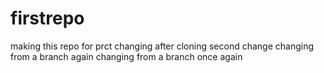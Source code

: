 # firstrepo
making this repo for prct
changing after cloning 
second change
changing from a branch
again changing from a branch
once again 
